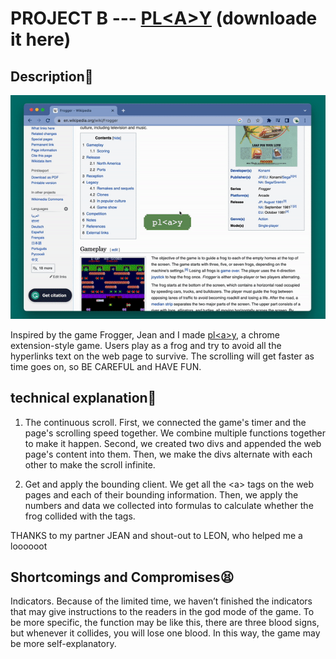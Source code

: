 # PROJECT B --- [PL\<A\>Y](https://github.com/lindashao1220/abc2022/raw/master/ProjectB%20done/projectB%20done.zip) (downloade it here)

## Description🐸
![alt text](https://github.com/lindashao1220/abc2022/blob/master/ProjectB%20done/froggy.gif)

Inspired by the game Frogger, Jean and I made [pl\<a\>y](https://github.com/lindashao1220/abc2022/raw/master/ProjectB%20done/projectB%20done.zip), a chrome extension-style game. Users play as a frog and try to avoid all the hyperlinks text on the web page to survive. The scrolling will get faster as time goes on, so BE CAREFUL and HAVE FUN.

 
## technical explanation🍻
1. The continuous scroll.
First, we connected the game's timer and the page's scrolling speed together. We combine multiple functions together to make it happen. Second, we created two divs and appended the web page's content into them. Then, we make the divs alternate with each other to make the scroll infinite.

2. Get and apply the bounding client.
We get all the \<a\> tags on the web pages and each of their bounding information. Then, we apply the numbers and data we collected into formulas to calculate whether the frog collided with the tags.


THANKS to my partner JEAN and shout-out to LEON, who helped me a loooooot

## Shortcomings and Compromises😫
Indicators. Because of the limited time, we haven’t finished the indicators that may give instructions to the readers in the god mode of the game. To be more specific, the function may be like this, there are three blood signs, but whenever it collides, you will lose one blood. In this way, the game may be more self-explanatory.

